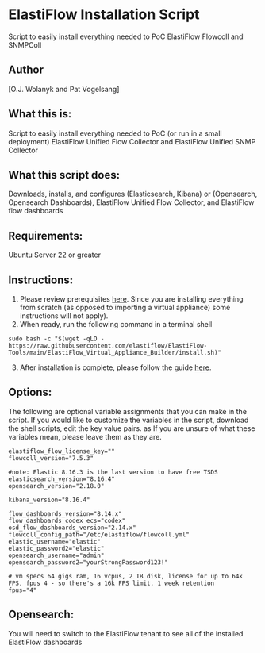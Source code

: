 # ElastiFlow Installation Script
Script to easily install everything needed to PoC ElastiFlow Flowcoll and SNMPColl

## Author
[O.J. Wolanyk and Pat Vogelsang]

What this is:
----------------
Script to easily install everything needed to PoC (or run in a small deployment) ElastiFlow Unified Flow Collector and ElastiFlow Unified SNMP Collector

What this script does:
----------------
Downloads, installs, and configures (Elasticsearch, Kibana) or (Opensearch, Opensearch Dashboards), ElastiFlow Unified Flow Collector, and ElastiFlow flow dashboards

Requirements:
----------------
Ubuntu Server 22 or greater

Instructions:
----------------
1) Please review prerequisites [here](https://docs.google.com/document/d/18XOxnAdxAW5bcqRRGEEKayJf_ViwYRAG/edit#heading=h.e87xs5ntz4yk). Since you are installing everything from scratch (as opposed to importing a virtual appliance) some instructions will not apply).
2) When ready, run the following command in a terminal shell
```
sudo bash -c "$(wget -qLO - https://raw.githubusercontent.com/elastiflow/ElastiFlow-Tools/main/ElastiFlow_Virtual_Appliance_Builder/install.sh)"
```
3) After installation is complete, please follow the guide [here](https://docs.google.com/document/d/18XOxnAdxAW5bcqRRGEEKayJf_ViwYRAG/edit?usp=sharing&ouid=106934919212917365947&rtpof=true&sd=true).

Options:
----------------
The following are optional variable assignments that you can make in the script. If you would like to customize the variables in the script, download the shell scripts, edit the key value pairs. as If you are unsure of what these variables mean, please leave them as they are.
```elastiflow_account_id=""
elastiflow_flow_license_key=""
flowcoll_version="7.5.3"

#note: Elastic 8.16.3 is the last version to have free TSDS
elasticsearch_version="8.16.4"
opensearch_version="2.18.0"

kibana_version="8.16.4"

flow_dashboards_version="8.14.x"
flow_dashboards_codex_ecs="codex"
osd_flow_dashboards_version="2.14.x"
flowcoll_config_path="/etc/elastiflow/flowcoll.yml"
elastic_username="elastic"
elastic_password2="elastic"
opensearch_username="admin"
opensearch_password2="yourStrongPassword123!"

# vm specs 64 gigs ram, 16 vcpus, 2 TB disk, license for up to 64k FPS, fpus 4 - so there's a 16k FPS limit, 1 week retention
fpus="4"
```
Opensearch:
--------
You will need to switch to the ElastiFlow tenant to see all of the installed ElastiFlow dashboards

